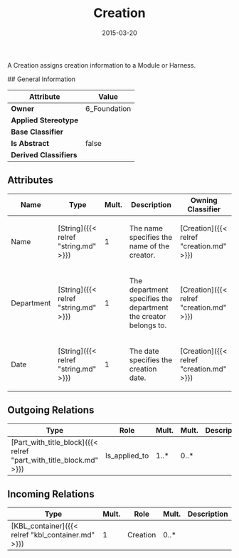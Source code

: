 ﻿---
title: Creation
toc: false
type: specs
date: "2015-03-20"
draft: false
specification: KBL
version: 2.4.sr1
documentType: "Recommendation"
elementType: Class
classes:
  - Creation
menu_name: kbl-2.4.sr1
---
<p>A Creation assigns creation information to a Module or Harness.</p>
## General Information

| Attribute               | Value |
|-------------------------|-------|
| **Owner**               | 6_Foundation |
| **Applied Stereotype**  |   |
| **Base Classifier**     |   |
| **Is Abstract**         | false |
| **Derived Classifiers** |   |

## Attributes
|  Name  |  Type  |  Mult.  |  Description  |  Owning Classifier  |
|--------|--------|---------|---------------|--------------|
|Name | [String]({{< relref "string.md" >}}) | 1 | <p>The name specifies the name of the creator.</p> | [Creation]({{< relref "creation.md" >}}) |
|Department | [String]({{< relref "string.md" >}}) | 1 | <p>The department specifies the department the creator belongs to.</p> | [Creation]({{< relref "creation.md" >}}) |
|Date | [String]({{< relref "string.md" >}}) | 1 | <p>The date specifies the creation date.</p> | [Creation]({{< relref "creation.md" >}}) |

## Outgoing Relations
|    Type  |   Role   |   Mult.   |   Mult.   |   Description   |
|----------|----------|-----------|-----------|-----------------|
| [Part_with_title_block]({{< relref "part_with_title_block.md" >}}) | Is_applied_to | 1..* | 0..* |  |
##  Incoming Relations
|    Type  |   Mult.  |   Role    |   Mult.   |   Description  |
|----------|----------|-----------|-----------|----------------|
| [KBL_container]({{< relref "kbl_container.md" >}}) | 1 | Creation | 0..* |  |
